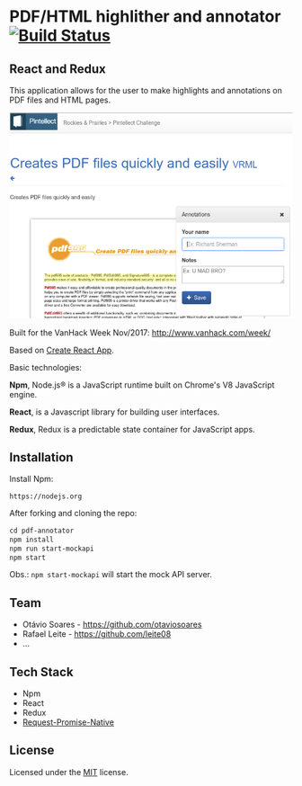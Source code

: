 # PDF/HTML highlither and annotator [![Build Status](https://travis-ci.org/otaviosoares/pdf-annotator.svg?branch=master)](https://travis-ci.org/otaviosoares/pdf-annotator)
## React and Redux

This application allows for the user to make highlights and annotations
on PDF files and HTML pages.

![Screenshot](screenshot.png)

Built for the VanHack Week Nov/2017:
http://www.vanhack.com/week/

Based on [Create React App](https://github.com/facebookincubator/create-react-app).

Basic technologies:

**Npm**, Node.js® is a JavaScript runtime built on Chrome's V8 JavaScript engine.
 
**React**, is a Javascript library for building user interfaces.

**Redux**, Redux is a predictable state container for JavaScript apps.

## Installation

Install Npm:

    https://nodejs.org
    
After forking and cloning the repo:

    cd pdf-annotator
    npm install
    npm run start-mockapi
    npm start

Obs.: `npm start-mockapi` will start the mock API server.

## Team

- Otávio Soares - https://github.com/otaviosoares
- Rafael Leite - https://github.com/leite08
- ...


## Tech Stack

- Npm
- React
- Redux
- [Request-Promise-Native](https://github.com/request/request-promise-native)


## License

Licensed under the [MIT](http://www.opensource.org/licenses/mit-license.php)  license.
